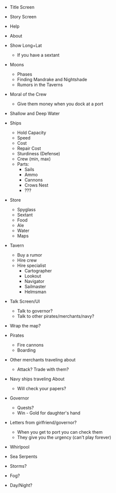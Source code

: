 

* Title Screen
* Story Screen
* Help
* About

* Show Long+Lat
  - If you have a sextant

* Moons
  - Phases
  - Finding Mandrake and Nightshade
  - Rumors in the Taverns

* Moral of the Crew
  - Give them money when you dock at a port

* Shallow and Deep Water

* Ships
  - Hold Capacity
  - Speed
  - Cost
  - Repair Cost
  - Sturdiness (Defense)
  - Crew (min, max)
  - Parts:
    - Sails
    - Ammo
    - Cannons
    - Crows Nest
    - ???

* Store
  - Spyglass
  - Sextant
  - Food
  - Ale
  - Water
  - Maps

* Tavern
  - Buy a rumor
  - Hire crew
  - Hire specialist
    - Cartographer
    - Lookout
    - Navigator
    - Sailmaster
    - Helmsman

* Talk Screen/UI
  - Talk to governor?
  - Talk to other pirates/merchants/navy?

* Wrap the map?

* Pirates
  - Fire cannons
  - Boarding

* Other merchants traveling about
  - Attack?  Trade with them?

* Navy ships traveling About
  - Will check your papers?

* Governor
  - Quests?
  - Win - Gold for daughter's hand

* Letters from girlfriend/governor?
  - When you get to port you can check them
  - They give you the urgency (can't play forever)

* Whirlpool

* Sea Serpents

* Storms?
* Fog?
* Day/Night?
